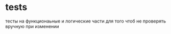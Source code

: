 # tests 

тесты на функционаьные и логические части для того чтоб не проверять вручную при изменении